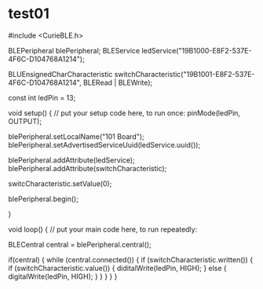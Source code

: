 # test01
#include <CurieBLE.h>

BLEPeripheral blePeripheral;
BLEService ledService("19B1000-E8F2-537E-4F6C-D104768A1214");

BLUEnsignedCharCharacteristic switchCharacteristic("19B1001-E8F2-537E-4F6C-D104768A1214", BLERead | BLEWrite);

const int ledPin = 13;

void setup() {
  // put your setup code here, to run once:
  pinMode(ledPin, OUTPUT);

  blePeripheral.setLocalName("101 Board");
  blePeripheral.setAdvertisedServiceUuid(ledService.uuid());

  blePeripheral.addAttribute(ledService);
  blePeripheral.addAttribute(switchCharacteristic);

  switcCharacteristic.setValue(0);

  blePeripheral.begin();

}

void loop() {
  // put your main code here, to run repeatedly:

  BLECentral central = blePeripheral.central();

  if(central) {
    while (central.connected()) {
      if (switchCharacteristic.written()) {
        if (switchCharacteristic.value()) {
          diditalWrite(ledPin, HIGH);
        }
        else {
          digitalWrite(ledPin, HIGH);
        }
      }
    }
  }
}

